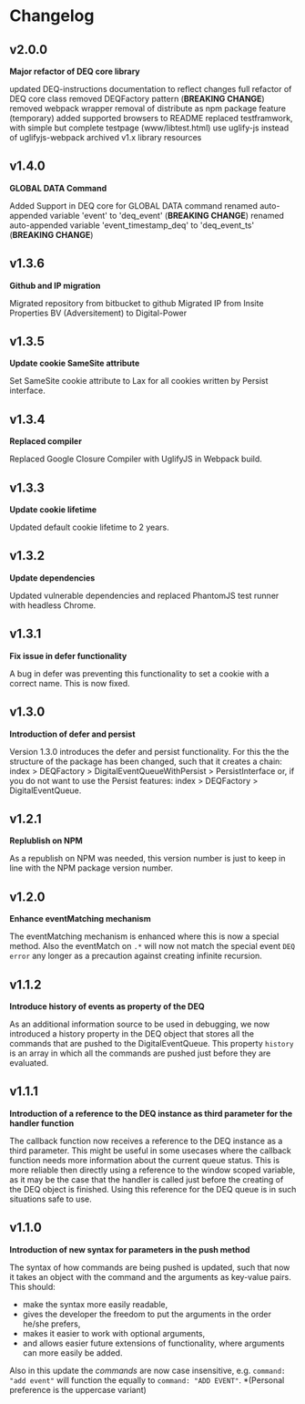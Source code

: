 # Changelog

## v2.0.0

**Major refactor of DEQ core library**

updated DEQ-instructions documentation to reflect changes
full refactor of DEQ core class
removed DEQFactory pattern (**BREAKING CHANGE**)
removed webpack wrapper
removal of distribute as npm package feature (temporary)
added supported browsers to README
replaced testframwork, with simple but complete testpage (www/libtest.html)
use uglify-js instead of uglifyjs-webpack
archived v1.x library resources

## v1.4.0

**GLOBAL DATA Command**

Added Support in DEQ core for GLOBAL DATA command
renamed auto-appended variable 'event' to 'deq_event' (**BREAKING CHANGE**)
renamed auto-appended variable 'event_timestamp_deq' to 'deq_event_ts' (**BREAKING CHANGE**)

## v1.3.6

**Github and IP migration**

Migrated repository from bitbucket to github
Migrated IP from Insite Properties BV (Adversitement) to Digital-Power

## v1.3.5

**Update cookie SameSite attribute**

Set SameSite cookie attribute to Lax for all cookies written by Persist interface.

## v1.3.4

**Replaced compiler**

Replaced Google Closure Compiler with UglifyJS in Webpack build.

## v1.3.3

**Update cookie lifetime**

Updated default cookie lifetime to 2 years.

## v1.3.2

**Update dependencies**

Updated vulnerable dependencies and replaced PhantomJS test runner with headless Chrome.

## v1.3.1

**Fix issue in defer functionality**

A bug in defer was preventing this functionality to set a cookie with a correct
name. This is now fixed.

## v1.3.0

**Introduction of defer and persist**

Version 1.3.0 introduces the defer and persist functionality. For this the the
structure of the package has been changed, such that it creates a chain: index >
DEQFactory > DigitalEventQueueWithPersist > PersistInterface or, if you do not
want to use the Persist features: index > DEQFactory > DigitalEventQueue.

## v1.2.1

**Replublish on NPM**

As a republish on NPM was needed, this version number is just to keep in line
with the NPM package version number.

## v1.2.0

**Enhance eventMatching mechanism**

The eventMatching mechanism is enhanced where this is now a special method. Also
the eventMatch on `.*` will now not match the special event `DEQ error` any
longer as a precaution against creating infinite recursion.

## v1.1.2

**Introduce history of events as property of the DEQ**

As an additional information source to be used in debugging, we now introduced a
history property in the DEQ object that stores all the commands that are pushed
to the DigitalEventQueue. This property `history` is an array in which all the
commands are pushed just before they are evaluated.

## v1.1.1

**Introduction of a reference to the DEQ instance as third parameter for the
handler function**

The callback function now receives a reference to the DEQ instance as a third
parameter. This might be useful in some usecases where the callback function
needs more information about the current queue status. This is more reliable
then directly using a reference to the window scoped variable, as it may be the
case that the handler is called just before the creating of the DEQ object is
finished. Using this reference for the DEQ queue is in such situations safe to
use.

## v1.1.0

**Introduction of new syntax for parameters in the push method**

The syntax of how commands are being pushed is updated, such that now it takes
an object with the command and the arguments as key-value pairs. This should:

* make the syntax more easily readable,
* gives the developer the freedom to put the arguments in the order he/she
  prefers,
* makes it easier to work with optional arguments,
* and allows easier future extensions of functionality, where arguments can more
  easily be added.

Also in this update the _commands_ are now case insensitive, e.g. `command: "add
event"` will function the equally to `command: "ADD EVENT"`. \*(Personal
preference is the uppercase variant)
